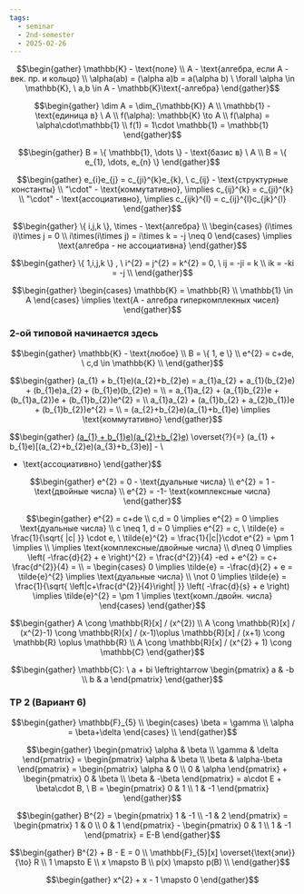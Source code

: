 ```yaml
---
tags:
  - seminar
  - 2nd-semester
  - 2025-02-26
---
```


$$\begin{gather}
\mathbb{K} - \text{поле} \\ 
A - \text{алгебра, если A - век. пр. и кольцо} \\
\alpha(ab) = (\alpha a)b = a(\alpha b) \ \forall \alpha \in \mathbb{K}, \ a,b \in A - \mathbb{K}\text{-алгебра}
\end{gather}$$

$$\begin{gather}
\dim A = \dim_{\mathbb{K}} A \\
\mathbb{1} - \text{единица в} \ A \\
f(\alpha): \mathbb{K} \to A \\
f(\alpha) = \alpha\cdot\mathbb{1} \\
f(1) = 1\cdot \mathbb{1} = \mathbb{1}
\end{gather}$$

$$\begin{gather}
B = \{ \mathbb{1}, \dots \} - \text{базис в} \ A \\
B = \{ e_{1}, \dots, e_{n} \}
\end{gather}$$

$$\begin{gather}
e_{i}e_{j} = c_{ji}^{k}e_{k}, \ c_{ij} - \text{структурные константы} \\
"\cdot" - \text{коммутативно}, \implies c_{ij}^{k} = c_{ji}^{k} \\
"\cdot" - \text{ассоциативно}, \implies c_{ijk}^{l} = c_{ij}^{l}c_{jk}^{l}
\end{gather}$$

$$\begin{gather}
\{ i,j,k \}, \times - \text{алгебра} \\
\begin{cases}
(i\times i)\times j = 0 \\
i\times(i\times j) = i\times k = -j \neq 0
\end{cases} \implies \text{алгебра - не ассоциативна}
\end{gather}$$

$$\begin{gather}
\{ 1,i,j,k \} , \ i^{2} = j^{2} = k^{2} = 0, \
ij = -ji = k \\
ik = -ki = -j \\
\end{gather}$$

$$\begin{gather}
\begin{cases}
\mathbb{K} = \mathbb{R} \\
\mathbb{1} \in A
\end{cases} \implies \text{A - алгебра гиперкомплекных чисел}
\end{gather}$$

### 2-ой типовой начинается здесь

$$\begin{gather}
\mathbb{K} - \text{любое} \\
B = \{ 1, e \} \\
e^{2} = c+de, \ c,d \in \mathbb{K} \\
\end{gather}$$

$$\begin{gather}
(a_{1} + b_{1}e)(a_{2}+b_{2}e) = a_{1}a_{2} + a_{1}(b_{2}e) + (b_{1}e)a_{2} + (b_{1}e)(b_{2}e) = \\
= a_{1}a_{2} + (a_{1}b_{2})e + (b_{1}a_{2})e + (b_{1}b_{2})e^{2} = \\
a_{1}a_{2} + (a_{1}b_{2} + a_{2}b_{1})e + (b_{1}b_{2})e^{2} = \\
= (a_{2}+b_{2}e)(a_{1}+b_{1}e) \implies \text{коммутативно}
\end{gather}$$

$$\begin{gather}
[(a_{1} + b_{1}e)(a_{2}+b_{2}e)](a_{3}+b_{3}e) \overset{?}{=} (a_{1} + b_{1}e)[(a_{2}+b_{2}e)(a_{3}+b_{3}e)] - \\
- \text{ассоциативно}
\end{gather}$$

$$\begin{gather}
e^{2} = 0 - \text{дуальные числа} \\
e^{2} = 1 - \text{двойные числа} \\
e^{2} = -1- \text{комплексные числа}
\end{gather}$$

$$\begin{gather}
e^{2} = c+de \\
c,d = 0 \implies e^{2} = 0 \implies \text{дуальные числа} \\
c \neq 1, d = 0 \implies e^{2} = c, \ \tilde{e} = \frac{1}{\sqrt{ |c| }} \cdot e, \ \tilde{e}^{2} = \frac{1}{|c|}\cdot e^{2} = \pm 1 \implies \\
\implies \text{комплексные/двойные числа} \\
d\neq 0 \implies \left( -\frac{d}{2} + e \right)^{2} = \frac{d^{2}}{4} -ed + e^{2} = c+ \frac{d^{2}}{4} = \\
= \begin{cases}
0 \implies \tilde{e} = -\frac{d}{2} + e = \tilde{e}^{2} \implies  \text{дуальные числа} \\
\not 0 \implies \tilde{e} = \frac{1}{\sqrt{ \left|c+\frac{d^{2}}{4}\right| }} \left( -\frac{d}{s} + e \right) \implies \tilde{e}^{2} = \pm 1 \implies \text{комп./двойн. числа}
\end{cases}
\end{gather}$$

$$\begin{gather}
A \cong \mathbb{R}[x] / (x^{2}) \\
A \cong \mathbb{R}[x] / (x^{2}-1) \cong \mathbb{R}[x] / (x-1)\oplus \mathbb{R}[x] / (x+1) \cong \mathbb{R} \oplus \mathbb{R} \\
A \cong  \mathbb{R}[x] / (x^{2} + 1) \cong \mathbb{C}
\end{gather}$$

$$\begin{gather}
\mathbb{C}: \ a + bi \leftrightarrow \begin{pmatrix}
a & -b \\
b & a
\end{pmatrix}
\end{gather}$$

### ТР 2 (Вариант 6)

$$\begin{gather}
\mathbb{F}_{5} \\
\begin{cases}
\beta = \gamma \\
\alpha = \beta+\delta
\end{cases} \\
\end{gather}$$

$$\begin{gather}
\begin{pmatrix}
\alpha & \beta \\
\gamma & \delta
\end{pmatrix} = \begin{pmatrix}
\alpha & \beta \\
\beta & \alpha-\beta
\end{pmatrix} = \begin{pmatrix}
\alpha & 0 \\
0 & \alpha
\end{pmatrix} + \begin{pmatrix}
0 & \beta \\
\beta & -\beta
\end{pmatrix} = a\cdot E + \beta\cdot B, \ B = \begin{pmatrix}
0 & 1 \\
1 & -1
\end{pmatrix}
\end{gather}$$

$$\begin{gather}
B^{2} = \begin{pmatrix}
1 & -1 \\
-1 & 2
\end{pmatrix} = \begin{pmatrix}
1 & 0 \\
0 & 1
\end{pmatrix} - \begin{pmatrix}
0 & 1 \\
1 & -1
\end{pmatrix} = E-B
\end{gather}$$

$$\begin{gather}
B^{2} + B - E = 0 \\
\mathbb{F}_{5}[x] \overset{\text{эпи}}{\to} R \\
1 \mapsto E \\
x \mapsto B \\
p(x) \mapsto p(B) \\
\end{gather}$$

$$\begin{gather}
x^{2} + x - 1 \mapsto 0
\end{gather}$$